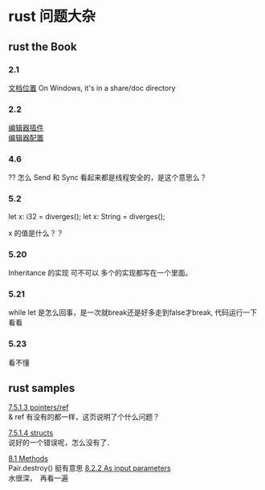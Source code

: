 # rust 问题大杂

## rust   the Book
### 2.1
[文档位置](/usr/local/share/doc/rust)
On Windows, it's in a share/doc directory
### 2.2
[编辑器插件](https://github.com/rust-lang/rust/blob/master/src/etc/CONFIGS.md)  
[编辑器配置](https://github.com/rust-lang/rust/tree/master/src/etc/CONFIGS.md)  

### 4.6

??
怎么 Send 和 Sync 看起来都是线程安全的，是这个意思么？

### 5.2
let x: i32 = diverges();
let x: String = diverges();

x 的值是什么？？

### 5.20 
Inheritance 的实现 可不可以 多个的实现都写在一个里面。

### 5.21
while let 是怎么回事，是一次就break还是好多走到false才break, 代码运行一下看看

### 5.23
看不懂


## rust samples

[7.5.1.3 pointers/ref](http://rustbyexample.com/flow_control/match/destructuring/destructure_pointers.html)  
& ref 有没有的都一样，这页说明了个什么问题？

[7.5.1.4 structs](http://rustbyexample.com/flow_control/match/destructuring/destructure_structures.html)  
说好的一个错误呢，怎么没有了．

[8.1 Methods](http://rustbyexample.com/fn/methods.html)  
Pair.destroy() 挺有意思
[8.2.2 As input parameters](http://rustbyexample.com/fn/closures/input_parameters.html)  
水很深，　再看一遍
